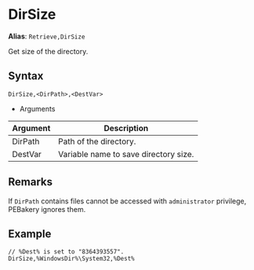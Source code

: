 # DirSize

**Alias**: `Retrieve,DirSize`

Get size of the directory.

## Syntax

```pebakery
DirSize,<DirPath>,<DestVar>
```

- Arguments

| Argument | Description |
| --- | --- |
| DirPath | Path of the directory. |
| DestVar | Variable name to save directory size. |

## Remarks

If `DirPath` contains files cannot be accessed with `administrator` privilege, PEBakery ignores them.

## Example

```pebakery
// %Dest% is set to "8364393557".
DirSize,%WindowsDir%\System32,%Dest%
```
